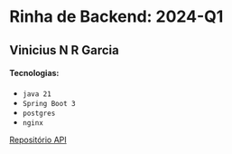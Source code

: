 # Rinha de Backend: 2024-Q1

## Vinicius N R Garcia

#### Tecnologias:
- `java 21`
- `Spring Boot 3`
- `postgres`
- `nginx`

[Repositório API](https://github.com/viniciusnrgarcia/rinha-backend-2024-q1)

